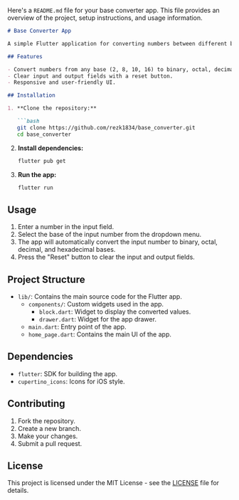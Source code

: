 Here's a `README.md` file for your base converter app. This file provides an overview of the project, setup instructions, and usage information.

```markdown
# Base Converter App

A simple Flutter application for converting numbers between different bases (binary, octal, decimal, hexadecimal).

## Features

- Convert numbers from any base (2, 8, 10, 16) to binary, octal, decimal, and hexadecimal.
- Clear input and output fields with a reset button.
- Responsive and user-friendly UI.

## Installation

1. **Clone the repository:**

   ```bash
   git clone https://github.com/rezk1834/base_converter.git
   cd base_converter
   ```

2. **Install dependencies:**

   ```bash
   flutter pub get
   ```

3. **Run the app:**

   ```bash
   flutter run
   ```

## Usage

1. Enter a number in the input field.
2. Select the base of the input number from the dropdown menu.
3. The app will automatically convert the input number to binary, octal, decimal, and hexadecimal bases.
4. Press the "Reset" button to clear the input and output fields.

## Project Structure

- `lib/`: Contains the main source code for the Flutter app.
  - `components/`: Custom widgets used in the app.
    - `block.dart`: Widget to display the converted values.
    - `drawer.dart`: Widget for the app drawer.
  - `main.dart`: Entry point of the app.
  - `home_page.dart`: Contains the main UI of the app.

## Dependencies

- `flutter`: SDK for building the app.
- `cupertino_icons`: Icons for iOS style.

## Contributing

1. Fork the repository.
2. Create a new branch.
3. Make your changes.
4. Submit a pull request.

## License

This project is licensed under the MIT License - see the [LICENSE](LICENSE) file for details.
